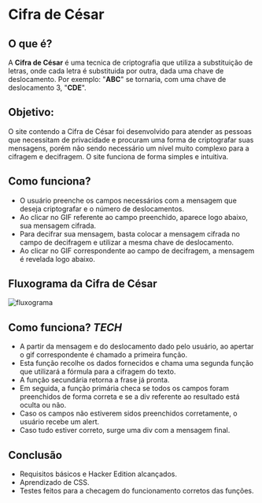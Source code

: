 # Cifra de César

## O que é?

A **Cifra de César** é uma tecnica de criptografia que utiliza a substituição de letras, onde cada letra é substituida por outra, dada uma chave de deslocamento.
Por exemplo: "**ABC**" se tornaria, com uma chave de deslocamento 3, "**CDE**".

## Objetivo:
O site contendo a Cifra de César foi desenvolvido para atender as pessoas que necessitam de privacidade e procuram uma forma de criptografar suas mensagens, porém não sendo necessário um nível muito complexo para a cifragem e decifragem. O site funciona de forma simples e intuitiva.

## Como funciona?
* O usuário preenche os campos necessários com a mensagem que deseja criptografar e o número de deslocamentos.
* Ao clicar no GIF referente ao campo preenchido, aparece logo abaixo, sua mensagem cifrada.
* Para decifrar sua mensagem, basta colocar a mensagem cifrada no campo de decifragem e utilizar a mesma chave de deslocamento.
* Ao clicar no GIF correspondente ao campo de decifragem, a mensagem é revelada logo abaixo.

## Fluxograma da Cifra de César

![fluxograma](http://uploaddeimagens.com.br/images/001/866/147/original/Sim.png)

## Como funciona? *TECH*
* A partir da mensagem e do deslocamento dado pelo usuário, ao apertar o gif correspondente é chamado a primeira função.
* Esta função recolhe os dados fornecidos e chama uma segunda função que utilizará a fórmula para a cifragem do texto.
* A função secundária retorna a frase já pronta.
* Em seguida, a função primária checa se todos os campos foram preenchidos de forma correta e se a div referente ao resultado está oculta ou não.
* Caso os campos não estiverem sidos preenchidos corretamente, o usuário recebe um alert.
* Caso tudo estiver correto, surge uma div com a mensagem final.

## Conclusão
* Requisitos básicos e Hacker Edition alcançados.
* Aprendizado de CSS.
* Testes feitos para a checagem do funcionamento corretos das funções.



